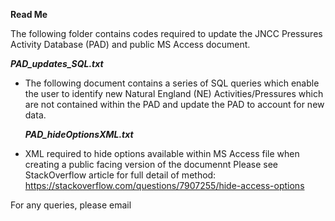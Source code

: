 **Read Me**

The following folder contains codes required to update the JNCC Pressures Activity Database (PAD) and public MS Access document. 

***PAD_updates_SQL.txt***

* The following document contains a series of SQL queries which enable the user to identify new Natural England (NE) 
  Activities/Pressures which are not contained within the PAD and update the PAD to account for new data. 
  
  ***PAD_hideOptionsXML.txt***

* XML required to hide options available within MS Access file when creating a public facing version of the documennt
  Please see StackOverflow article for full detail of method: https://stackoverflow.com/questions/7907255/hide-access-options

For any queries, please email 
